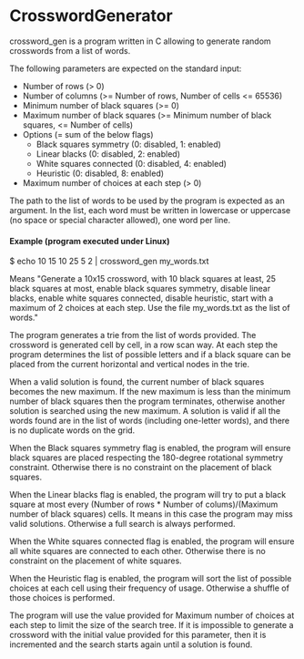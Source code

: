 # CrosswordGenerator

crossword_gen is a program written in C allowing to generate random crosswords from a list of words.

The following parameters are expected on the standard input:

- Number of rows (> 0)
- Number of columns (>= Number of rows, Number of cells <= 65536)
- Minimum number of black squares (>= 0)
- Maximum number of black squares (>= Minimum number of black squares, <= Number of cells)
- Options (= sum of the below flags)
  - Black squares symmetry (0: disabled, 1: enabled)
  - Linear blacks (0: disabled, 2: enabled)
  - White squares connected (0: disabled, 4: enabled)
  - Heuristic (0: disabled, 8: enabled)
- Maximum number of choices at each step (> 0)

The path to the list of words to be used by the program is expected as an argument. In the list, each word must be written in lowercase or uppercase (no space or special character allowed), one word per line.

#### Example (program executed under Linux)

$ echo 10 15 10 25 5 2 | crossword_gen my_words.txt

Means "Generate a 10x15 crossword, with 10 black squares at least, 25 black squares at most, enable black squares symmetry, disable linear blacks, enable white squares connected, disable heuristic, start with a maximum of 2 choices at each step. Use the file my_words.txt as the list of words."

The program generates a trie from the list of words provided. The crossword is generated cell by cell, in a row scan way. At each step the program determines the list of possible letters and if a black square can be placed from the current horizontal and vertical nodes in the trie.

When a valid solution is found, the current number of black squares becomes the new maximum. If the new maximum is less than the minimum number of black squares then the program terminates, otherwise another solution is searched using the new maximum. A solution is valid if all the words found are in the list of words (including one-letter words), and there is no duplicate words on the grid.

When the Black squares symmetry flag is enabled, the program will ensure black squares are placed respecting the 180-degree rotational symmetry constraint. Otherwise there is no constraint on the placement of black squares.

When the Linear blacks flag is enabled, the program will try to put a black square at most every (Number of rows \* Number of colums)/(Maximum number of black squares) cells. It means in this case the program may miss valid solutions. Otherwise a full search is always performed.

When the White squares connected flag is enabled, the program will ensure all white squares are connected to each other. Otherwise there is no constraint on the placement of white squares.

When the Heuristic flag is enabled, the program will sort the list of possible choices at each cell using their frequency of usage. Otherwise a shuffle of those choices is performed.

The program will use the value provided for Maximum number of choices at each step to limit the size of the search tree. If it is impossible to generate a crossword with the initial value provided for this parameter, then it is incremented and the search starts again until a solution is found.
